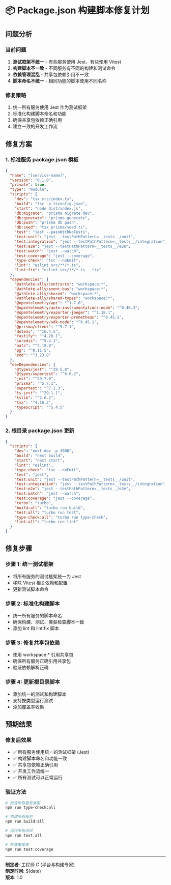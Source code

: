 # 📦 Package.json 构建脚本修复计划

## 问题分析

### 当前问题
1. **测试框架不统一** - 有些服务使用 Jest，有些使用 Vitest
2. **构建脚本不一致** - 不同服务有不同的构建和测试命令
3. **依赖管理混乱** - 共享包依赖引用不一致
4. **脚本命名不统一** - 相同功能的脚本使用不同名称

### 修复策略
1. 统一所有服务使用 Jest 作为测试框架
2. 标准化构建脚本命名和功能
3. 确保共享包依赖正确引用
4. 建立一致的开发工作流

## 修复方案

### 1. 标准服务 package.json 模板
```json
{
  "name": "[service-name]",
  "version": "0.1.0",
  "private": true,
  "type": "module",
  "scripts": {
    "dev": "tsx src/index.ts",
    "build": "tsc -p tsconfig.json",
    "start": "node dist/index.js",
    "db:migrate": "prisma migrate dev",
    "db:generate": "prisma generate",
    "db:push": "prisma db push",
    "db:seed": "tsx prisma/seed.ts",
    "test": "jest --passWithNoTests",
    "test:unit": "jest --testPathPattern=__tests__/unit",
    "test:integration": "jest --testPathPattern=__tests__/integration",
    "test:e2e": "jest --testPathPattern=__tests__/e2e",
    "test:watch": "jest --watch",
    "test:coverage": "jest --coverage",
    "type-check": "tsc --noEmit",
    "lint": "eslint src/**/*.ts",
    "lint:fix": "eslint src/**/*.ts --fix"
  },
  "dependencies": {
    "@athlete-ally/contracts": "workspace:*",
    "@athlete-ally/event-bus": "workspace:*",
    "@athlete-ally/shared": "workspace:*",
    "@athlete-ally/shared-types": "workspace:*",
    "@opentelemetry/api": "^1.7.0",
    "@opentelemetry/auto-instrumentations-node": "^0.40.3",
    "@opentelemetry/exporter-jaeger": "^1.18.1",
    "@opentelemetry/exporter-prometheus": "^0.45.1",
    "@opentelemetry/sdk-node": "^0.45.1",
    "@prisma/client": "^5.7.1",
    "dotenv": "^16.4.5",
    "fastify": "^4.28.1",
    "ioredis": "^5.4.1",
    "nats": "^2.19.0",
    "pg": "^8.11.5",
    "zod": "^3.23.8"
  },
  "devDependencies": {
    "@types/jest": "^29.5.8",
    "@types/supertest": "^6.0.2",
    "jest": "^29.7.0",
    "prisma": "^5.7.1",
    "supertest": "^7.1.3",
    "ts-jest": "^29.1.1",
    "tslib": "^2.6.2",
    "tsx": "^4.16.2",
    "typescript": "^5.4.5"
  }
}
```

### 2. 根目录 package.json 更新
```json
{
  "scripts": {
    "dev": "next dev -p 3000",
    "build": "next build",
    "start": "next start",
    "lint": "eslint",
    "type-check": "tsc --noEmit",
    "test": "jest",
    "test:unit": "jest --testPathPattern=__tests__/unit",
    "test:integration": "jest --testPathPattern=__tests__/integration",
    "test:e2e": "jest --testPathPattern=__tests__/e2e",
    "test:watch": "jest --watch",
    "test:coverage": "jest --coverage",
    "turbo": "turbo",
    "build:all": "turbo run build",
    "test:all": "turbo run test",
    "type-check:all": "turbo run type-check",
    "lint:all": "turbo run lint"
  }
}
```

## 修复步骤

### 步骤 1: 统一测试框架
- 将所有服务的测试框架统一为 Jest
- 移除 Vitest 相关依赖和配置
- 更新测试脚本命令

### 步骤 2: 标准化构建脚本
- 统一所有服务的脚本命名
- 确保构建、测试、类型检查脚本一致
- 添加 lint 和 lint:fix 脚本

### 步骤 3: 修复共享包依赖
- 使用 workspace:* 引用共享包
- 确保所有服务正确引用共享包
- 验证依赖解析正确

### 步骤 4: 更新根目录脚本
- 添加统一的测试和构建脚本
- 支持按类型运行测试
- 添加覆盖率收集

## 预期结果

### 修复后效果
- ✅ 所有服务使用统一的测试框架 (Jest)
- ✅ 构建脚本命名和功能一致
- ✅ 共享包依赖正确引用
- ✅ 开发工作流统一
- ✅ 所有测试可以正常运行

### 验证方法
```bash
# 检查所有服务类型
npm run type-check:all

# 构建所有服务
npm run build:all

# 运行所有测试
npm run test:all

# 检查覆盖率
npm run test:coverage
```

---

**制定者**: 工程师 C (平台与构建专家)  
**制定时间**: $(date)  
**版本**: 1.0
